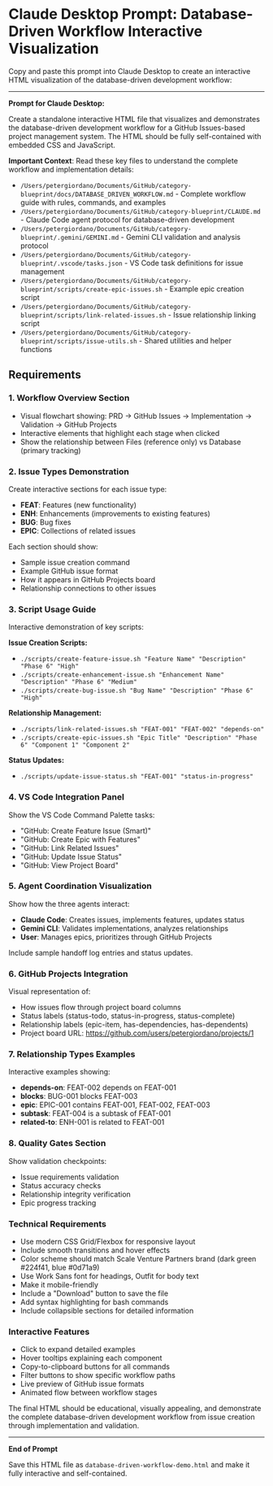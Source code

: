 # Claude Desktop Prompt: Database-Driven Workflow Interactive Visualization

Copy and paste this prompt into Claude Desktop to create an interactive HTML visualization of the database-driven development workflow:

---

**Prompt for Claude Desktop:**

Create a standalone interactive HTML file that visualizes and demonstrates the database-driven development workflow for a GitHub Issues-based project management system. The HTML should be fully self-contained with embedded CSS and JavaScript.

**Important Context**: Read these key files to understand the complete workflow and implementation details:

- `/Users/petergiordano/Documents/GitHub/category-blueprint/docs/DATABASE_DRIVEN_WORKFLOW.md` - Complete workflow guide with rules, commands, and examples
- `/Users/petergiordano/Documents/GitHub/category-blueprint/CLAUDE.md` - Claude Code agent protocol for database-driven development  
- `/Users/petergiordano/Documents/GitHub/category-blueprint/.gemini/GEMINI.md` - Gemini CLI validation and analysis protocol
- `/Users/petergiordano/Documents/GitHub/category-blueprint/.vscode/tasks.json` - VS Code task definitions for issue management
- `/Users/petergiordano/Documents/GitHub/category-blueprint/scripts/create-epic-issues.sh` - Example epic creation script
- `/Users/petergiordano/Documents/GitHub/category-blueprint/scripts/link-related-issues.sh` - Issue relationship linking script
- `/Users/petergiordano/Documents/GitHub/category-blueprint/scripts/issue-utils.sh` - Shared utilities and helper functions

## Requirements

### 1. Workflow Overview Section

- Visual flowchart showing: PRD → GitHub Issues → Implementation → Validation → GitHub Projects
- Interactive elements that highlight each stage when clicked
- Show the relationship between Files (reference only) vs Database (primary tracking)

### 2. Issue Types Demonstration

Create interactive sections for each issue type:

- **FEAT**: Features (new functionality)
- **ENH**: Enhancements (improvements to existing features)  
- **BUG**: Bug fixes
- **EPIC**: Collections of related issues

Each section should show:

- Sample issue creation command
- Example GitHub issue format
- How it appears in GitHub Projects board
- Relationship connections to other issues

### 3. Script Usage Guide

Interactive demonstration of key scripts:

**Issue Creation Scripts:**

- `./scripts/create-feature-issue.sh "Feature Name" "Description" "Phase 6" "High"`
- `./scripts/create-enhancement-issue.sh "Enhancement Name" "Description" "Phase 6" "Medium"`
- `./scripts/create-bug-issue.sh "Bug Name" "Description" "Phase 6" "High"`

**Relationship Management:**

- `./scripts/link-related-issues.sh "FEAT-001" "FEAT-002" "depends-on"`
- `./scripts/create-epic-issues.sh "Epic Title" "Description" "Phase 6" "Component 1" "Component 2"`

**Status Updates:**

- `./scripts/update-issue-status.sh "FEAT-001" "status-in-progress"`

### 4. VS Code Integration Panel

Show the VS Code Command Palette tasks:

- "GitHub: Create Feature Issue (Smart)"
- "GitHub: Create Epic with Features"
- "GitHub: Link Related Issues"
- "GitHub: Update Issue Status"
- "GitHub: View Project Board"

### 5. Agent Coordination Visualization

Show how the three agents interact:

- **Claude Code**: Creates issues, implements features, updates status
- **Gemini CLI**: Validates implementations, analyzes relationships
- **User**: Manages epics, prioritizes through GitHub Projects

Include sample handoff log entries and status updates.

### 6. GitHub Projects Integration

Visual representation of:

- How issues flow through project board columns
- Status labels (status-todo, status-in-progress, status-complete)
- Relationship labels (epic-item, has-dependencies, has-dependents)
- Project board URL: <https://github.com/users/petergiordano/projects/1>

### 7. Relationship Types Examples

Interactive examples showing:

- **depends-on**: FEAT-002 depends on FEAT-001
- **blocks**: BUG-001 blocks FEAT-003
- **epic**: EPIC-001 contains FEAT-001, FEAT-002, FEAT-003
- **subtask**: FEAT-004 is a subtask of FEAT-001
- **related-to**: ENH-001 is related to FEAT-001

### 8. Quality Gates Section

Show validation checkpoints:

- Issue requirements validation
- Status accuracy checks
- Relationship integrity verification
- Epic progress tracking

### Technical Requirements

- Use modern CSS Grid/Flexbox for responsive layout
- Include smooth transitions and hover effects
- Color scheme should match Scale Venture Partners brand (dark green #224f41, blue #0d71a9)
- Use Work Sans font for headings, Outfit for body text
- Make it mobile-friendly
- Include a "Download" button to save the file
- Add syntax highlighting for bash commands
- Include collapsible sections for detailed information

### Interactive Features

- Click to expand detailed examples
- Hover tooltips explaining each component
- Copy-to-clipboard buttons for all commands
- Filter buttons to show specific workflow paths
- Live preview of GitHub issue formats
- Animated flow between workflow stages

The final HTML should be educational, visually appealing, and demonstrate the complete database-driven development workflow from issue creation through implementation and validation.

---

**End of Prompt**

Save this HTML file as `database-driven-workflow-demo.html` and make it fully interactive and self-contained.